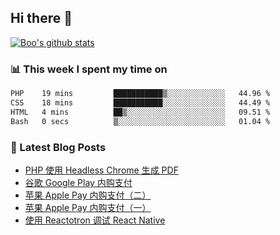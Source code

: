 ## Hi there 👋

[![Boo's github stats](https://github-readme-stats.vercel.app/api?username=0xAiKang)](https://github.com/anuraghazra/github-readme-stats)

<!-- [![Most Used Langs](https://github-readme-stats.vercel.app/api/top-langs/?username=0xAiKang)](https://github.com/anuraghazra/github-readme-stats) -->

### 📊 This week I spent my time on
<!--START_SECTION:waka-->

```txt
PHP    19 mins         ███████████▒░░░░░░░░░░░░░   44.96 %
CSS    18 mins         ███████████░░░░░░░░░░░░░░   44.49 %
HTML   4 mins          ██▒░░░░░░░░░░░░░░░░░░░░░░   09.51 %
Bash   0 secs          ▒░░░░░░░░░░░░░░░░░░░░░░░░   01.04 %
```

<!--END_SECTION:waka-->

### 📕 Latest Blog Posts
<!-- BLOG-POST-LIST:START -->
- [PHP 使用 Headless Chrome 生成 PDF](https://www.0x2beace.com/php-uses-headless-chrome-to-generate-pdf/)
- [谷歌 Google Play 内购支付](https://www.0x2beace.com/google-in-app-purchase-payment/)
- [苹果 Apple Pay 内购支付（二）](https://www.0x2beace.com/apple-in-app-purchase-payment-2/)
- [苹果 Apple Pay 内购支付（一）](https://www.0x2beace.com/apple-in-app-purchase-payment-1/)
- [使用 Reactotron 调试 React Native](https://www.0x2beace.com/debug-react-native-using-reactotron/)
<!-- BLOG-POST-LIST:END -->

